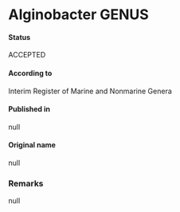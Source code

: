 Alginobacter GENUS
=======

#### Status
ACCEPTED

#### According to
Interim Register of Marine and Nonmarine Genera

#### Published in
null

#### Original name
null

### Remarks
null